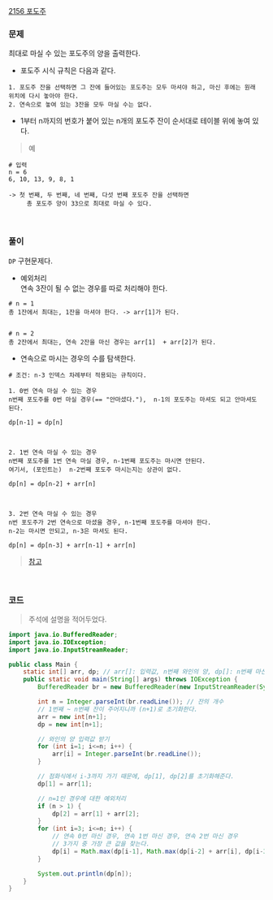 [2156 포도주](https://www.acmicpc.net/problem/2156)

### 문제
최대로 마실 수 있는 포도주의 양을 출력한다. <br>
+ 포도주 시식 규칙은 다음과 같다.
```
1. 포도주 잔을 선택하면 그 잔에 들어있는 포도주는 모두 마셔야 하고, 마신 후에는 원래 위치에 다시 놓아야 한다.
2. 연속으로 놓여 있는 3잔을 모두 마실 수는 없다.
 ```
+  1부터 n까지의 번호가 붙어 있는 n개의 포도주 잔이 순서대로 테이블 위에 놓여 있다.
> 예
```
# 입력
n = 6 
6, 10, 13, 9, 8, 1 

-> 첫 번째, 두 번째, 네 번째, 다섯 번째 포도주 잔을 선택하면
     총 포도주 양이 33으로 최대로 마실 수 있다. 
```

<br>

### 풀이
`DP` 구현문제다. <br>
+ 예외처리  <br> 연속 3잔이 될 수 없는 경우를 따로 처리해야 한다.
```
# n = 1
총 1잔에서 최대는, 1잔을 마셔야 한다. -> arr[1]가 된다.


# n = 2 
총 2잔에서 최대는, 연속 2잔을 마신 경우는 arr[1]  + arr[2]가 된다.
```

+ 연속으로 마시는 경우의 수를 탐색한다.
```
# 조건: n-3 인덱스 차례부터 적용되는 규칙이다.

1. 0번 연속 마실 수 있는 경우
n번째 포도주를 0번 마실 경우(== "안마셨다."),  n-1의 포도주는 마셔도 되고 안마셔도 된다.

dp[n-1] = dp[n]



2. 1번 연속 마실 수 있는 경우 
n번째 포도주를 1번 연속 마실 경우, n-1번째 포도주는 마시면 안된다. 
여기서, (포인트는)  n-2번째 포도주 마시는지는 상관이 없다.

dp[n] = dp[n-2] + arr[n]



3. 2번 연속 마실 수 있는 경우
n번 포도주가 2번 연속으로 마셨을 경우, n-1번째 포도주를 마셔야 한다. 
n-2는 마시면 안되고, n-3은 마셔도 된다.

dp[n] = dp[n-3] + arr[n-1] + arr[n]
```
> [참고](https://limkydev.tistory.com/112)

<br>

### 코드
> 주석에 설명을 적어두었다.
```java
import java.io.BufferedReader;
import java.io.IOException;
import java.io.InputStreamReader;

public class Main {
    static int[] arr, dp; // arr[]: 입력값, n번째 와인의 양, dp[]: n번째 마신 경우의 최대양
    public static void main(String[] args) throws IOException {
        BufferedReader br = new BufferedReader(new InputStreamReader(System.in));

        int n = Integer.parseInt(br.readLine()); // 잔의 개수
        // 1번째 ~ n번째 잔이 주어지니까 (n+1)로 초기화한다.
        arr = new int[n+1];
        dp = new int[n+1];

        // 와인의 양 입력값 받기
        for (int i=1; i<=n; i++) {
            arr[i] = Integer.parseInt(br.readLine());
        }

        // 점화식에서 i-3까지 가기 때문에, dp[1], dp[2]를 초기화해준다.
        dp[1] = arr[1];

        // n=1인 경우에 대한 예외처리
        if (n > 1) {
            dp[2] = arr[1] + arr[2];
        }
        for (int i=3; i<=n; i++) {
            // 연속 0번 마신 경우, 연속 1번 마신 경우, 연속 2번 마신 경우
            // 3가지 중 가장 큰 값을 찾는다.
            dp[i] = Math.max(dp[i-1], Math.max(dp[i-2] + arr[i], dp[i-3]+arr[i-1]+arr[i]));
        }

        System.out.println(dp[n]);
    }
}
```












